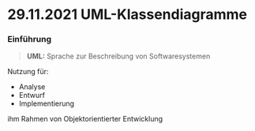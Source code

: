 # 29.11.2021 UML-Klassendiagramme



### Einführung

> **UML:** Sprache zur Beschreibung von Softwaresystemen

Nutzung für:

- Analyse
- Entwurf
- Implementierung 

ihm Rahmen von Objektorientierter Entwicklung

